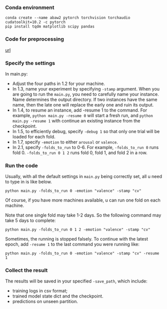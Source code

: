 

### Conda environment

```
conda create --name abaw2 pytorch torchvision torchaudio cudatoolkit=10.2 -c pytorch
pip install tqdm matplotlib scipy pandas
```

### Code for preprocessing

[url](https://drive.google.com/file/d/1_5HkqdQrf388JJvLAH1B_d7ctZLWy1KE/view?usp=sharing)


### Specify the settings

In main.py:

- Adjust the four paths in 1.2 for your machine.
- In 1.3, name your experiment by specifying `-stamp` argument. When you are going to run the `main.py`, you need to carefully name your instance. Name determines the output directory. If two instances have the same name, then the late one will replace the early one and ruin its output.
- In 1.4, to resume an instance, add -resume 1 to the command. For example, `python main.py -resume 0` will start a fresh run, and `python main.py -resume 1` with continue an existing instance from the checkpoint.
- In 1.5, to efficiently debug, specify `-debug 1` so that only one trial will be loaded for each fold.
- In 1.7, specify `-emotion` to either `arousal` or `valence`.
- In 2.1, specify `-folds_to_run` to 0-6. For example, `-folds_to_run 0` runs fold 0. `-folds_to_run 0 1 2` runs fold 0, fold 1, and fold 2 in a row.

### Run the code

Usually, with all the default settings in `main.py` being correctly set, all u need to type in is like below.

```
python main.py -folds_to_run 0 -emotion "valence" -stamp "cv"
```


Of course, if you have more machines available, u can run one fold on each machine.


Note that one single fold may take 1-2 days. So the following command may take 5 days to complete:

```
python main.py -folds_to_run 0 1 2 -emotion "valence" -stamp "cv"
```

Sometimes, the running is stopped falsely. To continue with the latest epoch, add `-resume 1` to the last command you were running like:

```
python main.py -folds_to_run 0 -emotion "valence" -stamp "cv" -resume 1
```

### Collect the result

The results will be saved in your specified `-save_path`, which include:

- training logs in csv format;
- trained model state dict and the checkpoint.
- predictions on unseen partition.






